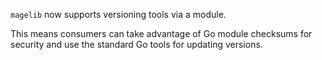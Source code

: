 `magelib` now supports versioning tools via a module.

This means consumers can take advantage of
Go module checksums for security
and use the standard Go tools for updating versions.
